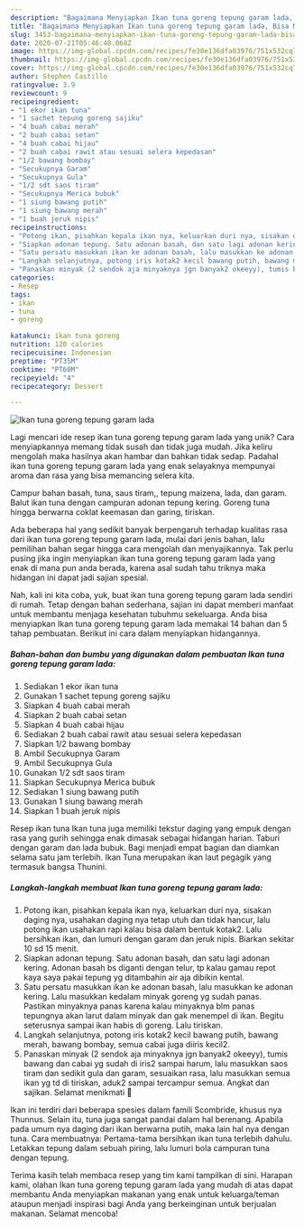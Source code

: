 ```yaml
---
description: "Bagaimana Menyiapkan Ikan tuna goreng tepung garam lada, Bisa Manjain Lidah"
title: "Bagaimana Menyiapkan Ikan tuna goreng tepung garam lada, Bisa Manjain Lidah"
slug: 3453-bagaimana-menyiapkan-ikan-tuna-goreng-tepung-garam-lada-bisa-manjain-lidah
date: 2020-07-21T05:46:48.068Z
image: https://img-global.cpcdn.com/recipes/fe30e136dfa03976/751x532cq70/ikan-tuna-goreng-tepung-garam-lada-foto-resep-utama.jpg
thumbnail: https://img-global.cpcdn.com/recipes/fe30e136dfa03976/751x532cq70/ikan-tuna-goreng-tepung-garam-lada-foto-resep-utama.jpg
cover: https://img-global.cpcdn.com/recipes/fe30e136dfa03976/751x532cq70/ikan-tuna-goreng-tepung-garam-lada-foto-resep-utama.jpg
author: Stephen Castillo
ratingvalue: 3.9
reviewcount: 9
recipeingredient:
- "1 ekor ikan tuna"
- "1 sachet tepung goreng sajiku"
- "4 buah cabai merah"
- "2 buah cabai setan"
- "4 buah cabai hijau"
- "2 buah cabai rawit atau sesuai selera kepedasan"
- "1/2 bawang bombay"
- "Secukupnya Garam"
- "Secukupnya Gula"
- "1/2 sdt saos tiram"
- "Secukupnya Merica bubuk"
- "1 siung bawang putih"
- "1 siung bawang merah"
- "1 buah jeruk nipis"
recipeinstructions:
- "Potong ikan, pisahkan kepala ikan nya, keluarkan duri nya, sisakan daging nya, usahakan daging nya tetap utuh dan tidak hancur, lalu potong ikan usahakan rapi kalau bisa dalam bentuk kotak2. Lalu bersihkan ikan, dan lumuri dengan garam dan jeruk nipis. Biarkan sekitar 10 sd 15 menit."
- "Siapkan adonan tepung. Satu adonan basah, dan satu lagi adonan kering. Adonan basah bs diganti dengan telur, tp kalau gamau repot kaya saya pakai tepung yg ditambahin air aja dibikin kental."
- "Satu persatu masukkan ikan ke adonan basah, lalu masukkan ke adonan kering. Lalu masukkan kedalam minyak goreng yg sudah panas. Pastikan minyaknya panas karena kalau minyaknya blm panas tepungnya akan larut dalam minyak dan gak menempel di ikan. Begitu seterusnya sampai ikan habis di goreng. Lalu tiriskan."
- "Langkah selanjutnya, potong iris kotak2 kecil bawang putih, bawang merah, bawang bombay, semua cabai juga diiris kecil2."
- "Panaskan minyak (2 sendok aja minyaknya jgn banyak2 okeeyy), tumis bawang dan cabai yg sudah di iris2 sampai harum, lalu masukkan saos tiram dan sedikit gula dan garam, sesuaikan rasa, lalu masukkan semua ikan yg td di tiriskan, aduk2 sampai tercampur semua. Angkat dan sajikan. Selamat menikmati 🥰"
categories:
- Resep
tags:
- ikan
- tuna
- goreng

katakunci: ikan tuna goreng 
nutrition: 120 calories
recipecuisine: Indonesian
preptime: "PT35M"
cooktime: "PT60M"
recipeyield: "4"
recipecategory: Dessert

---
```



![Ikan tuna goreng tepung garam lada](https://img-global.cpcdn.com/recipes/fe30e136dfa03976/751x532cq70/ikan-tuna-goreng-tepung-garam-lada-foto-resep-utama.jpg)

Lagi mencari ide resep ikan tuna goreng tepung garam lada yang unik? Cara menyiapkannya memang tidak susah dan tidak juga mudah. Jika keliru mengolah maka hasilnya akan hambar dan bahkan tidak sedap. Padahal ikan tuna goreng tepung garam lada yang enak selayaknya mempunyai aroma dan rasa yang bisa memancing selera kita.

Campur bahan basah, tuna, saus tiram,, tepung maizena, lada, dan garam. Balut ikan tuna dengan campuran adonan tepung kering. Goreng tuna hingga berwarna coklat keemasan dan garing, tiriskan.

Ada beberapa hal yang sedikit banyak berpengaruh terhadap kualitas rasa dari ikan tuna goreng tepung garam lada, mulai dari jenis bahan, lalu pemilihan bahan segar hingga cara mengolah dan menyajikannya. Tak perlu pusing jika ingin menyiapkan ikan tuna goreng tepung garam lada yang enak di mana pun anda berada, karena asal sudah tahu triknya maka hidangan ini dapat jadi sajian spesial.


Nah, kali ini kita coba, yuk, buat ikan tuna goreng tepung garam lada sendiri di rumah. Tetap dengan bahan sederhana, sajian ini dapat memberi manfaat untuk membantu menjaga kesehatan tubuhmu sekeluarga. Anda bisa menyiapkan Ikan tuna goreng tepung garam lada memakai 14 bahan dan 5 tahap pembuatan. Berikut ini cara dalam menyiapkan hidangannya.

<!--inarticleads1-->

##### Bahan-bahan dan bumbu yang digunakan dalam pembuatan Ikan tuna goreng tepung garam lada:

1. Sediakan 1 ekor ikan tuna
1. Gunakan 1 sachet tepung goreng sajiku
1. Siapkan 4 buah cabai merah
1. Siapkan 2 buah cabai setan
1. Siapkan 4 buah cabai hijau
1. Sediakan 2 buah cabai rawit atau sesuai selera kepedasan
1. Siapkan 1/2 bawang bombay
1. Ambil Secukupnya Garam
1. Ambil Secukupnya Gula
1. Gunakan 1/2 sdt saos tiram
1. Siapkan Secukupnya Merica bubuk
1. Sediakan 1 siung bawang putih
1. Gunakan 1 siung bawang merah
1. Siapkan 1 buah jeruk nipis


Resep ikan tuna Ikan tuna juga memiliki tekstur daging yang empuk dengan rasa yang gurih sehingga enak dimasak sebagai hidangan harian. Taburi dengan garam dan lada bubuk. Bagi menjadi empat bagian dan diamkan selama satu jam terlebih. Ikan Tuna merupakan ikan laut pegagik yang termasuk bangsa Thunini. 

<!--inarticleads2-->

##### Langkah-langkah membuat Ikan tuna goreng tepung garam lada:

1. Potong ikan, pisahkan kepala ikan nya, keluarkan duri nya, sisakan daging nya, usahakan daging nya tetap utuh dan tidak hancur, lalu potong ikan usahakan rapi kalau bisa dalam bentuk kotak2. Lalu bersihkan ikan, dan lumuri dengan garam dan jeruk nipis. Biarkan sekitar 10 sd 15 menit.
1. Siapkan adonan tepung. Satu adonan basah, dan satu lagi adonan kering. Adonan basah bs diganti dengan telur, tp kalau gamau repot kaya saya pakai tepung yg ditambahin air aja dibikin kental.
1. Satu persatu masukkan ikan ke adonan basah, lalu masukkan ke adonan kering. Lalu masukkan kedalam minyak goreng yg sudah panas. Pastikan minyaknya panas karena kalau minyaknya blm panas tepungnya akan larut dalam minyak dan gak menempel di ikan. Begitu seterusnya sampai ikan habis di goreng. Lalu tiriskan.
1. Langkah selanjutnya, potong iris kotak2 kecil bawang putih, bawang merah, bawang bombay, semua cabai juga diiris kecil2.
1. Panaskan minyak (2 sendok aja minyaknya jgn banyak2 okeeyy), tumis bawang dan cabai yg sudah di iris2 sampai harum, lalu masukkan saos tiram dan sedikit gula dan garam, sesuaikan rasa, lalu masukkan semua ikan yg td di tiriskan, aduk2 sampai tercampur semua. Angkat dan sajikan. Selamat menikmati 🥰


Ikan ini terdiri dari beberapa spesies dalam famili Scombride, khusus nya Thunnus. Selain itu, tuna juga sangat pandai dalam hal berenang. Apabila pada umum nya daging dari ikan berwarna putih, maka lain hal nya dengan tuna. Cara membuatnya: Pertama-tama bersihkan ikan tuna terlebih dahulu. Letakkan tepung dalam sebuah piring, lalu lumuri bola campuran tuna dengan tepung. 

Terima kasih telah membaca resep yang tim kami tampilkan di sini. Harapan kami, olahan Ikan tuna goreng tepung garam lada yang mudah di atas dapat membantu Anda menyiapkan makanan yang enak untuk keluarga/teman ataupun menjadi inspirasi bagi Anda yang berkeinginan untuk berjualan makanan. Selamat mencoba!
